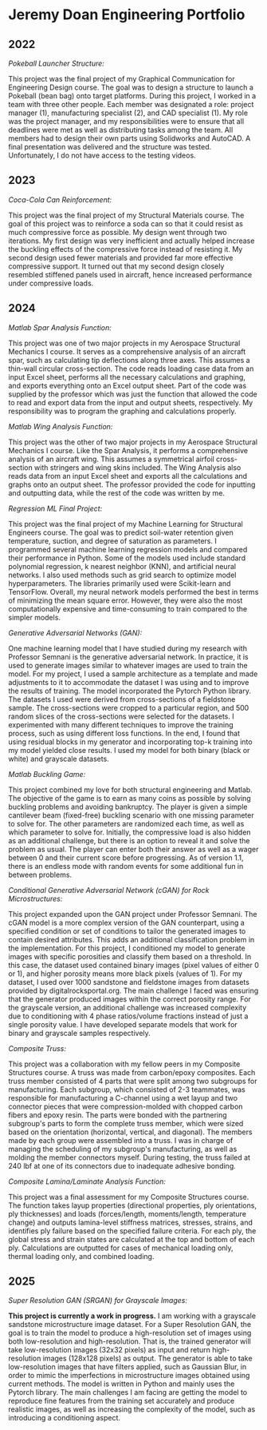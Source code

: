 # Jeremy Doan Engineering Portfolio

## 2022
_Pokeball Launcher Structure:_

This project was the final project of my Graphical Communication for Engineering Design course. The goal was to design a structure to launch a Pokeball (bean bag) onto target platforms.  During this project, I worked in a team with three other people. Each member was designated a role: project manager (1), manufacturing specialist (2), and CAD specialist (1). My role was the project manager, and my responsibilities were to ensure that all deadlines were met as well as distributing tasks among the team. All members had to design their own parts using Solidworks and AutoCAD. A final presentation was delivered and the structure was tested. Unfortunately, I do not have access to the testing videos. 

## 2023
_Coca-Cola Can Reinforcement:_
	
This project was the final project of my Structural Materials course. The goal of this project was to reinforce a soda can so that it could resist as much compressive force as possible. My design went through two iterations. My first design was very inefficient and actually helped increase the buckling effects of the compressive force instead of resisting it. My second design used fewer materials and provided far more effective compressive support. It turned out that my second design closely resembled stiffened panels used in aircraft, hence increased performance under compressive loads.

## 2024
_Matlab Spar Analysis Function:_

This project was one of two major projects in my Aerospace Structural Mechanics I course. It serves as a comprehensive analysis of an aircraft spar, such as calculating tip deflections along three axes. This assumes a thin-wall circular cross-section. The code reads loading case data from an input Excel sheet, performs all the necessary calculations and graphing, and exports everything onto an Excel output sheet. Part of the code was supplied by the professor which was just the function that allowed the code to read and export data from the input and output sheets, respectively. My responsibility was to program the graphing and calculations properly. 

_Matlab Wing Analysis Function:_

This project was the other of two major projects in my Aerospace Structural Mechanics I course. Like the Spar Analysis, it performs a comprehensive analysis of an aircraft wing. This assumes a symmetrical airfoil cross-section with stringers and wing skins included. The Wing Analysis also reads data from an input Excel sheet and exports all the calculations and graphs onto an output sheet. The professor provided the code for inputting and outputting data, while the rest of the code was written by me. 

_Regression ML Final Project:_

This project was the final project of my Machine Learning for Structural Engineers course. The goal was to predict soil-water retention given temperature, suction, and degree of saturation as parameters. I programmed several machine learning regression models and compared their performance in Python. Some of the models used include standard polynomial regression, k nearest neighbor (KNN), and artificial neural networks. I also used methods such as grid search to optimize model hyperparameters. The libraries primarily used were Scikit-learn and TensorFlow. Overall, my neural network models performed the best in terms of minimizing the mean square error. However, they were also the most computationally expensive and time-consuming to train compared to the simpler models. 

_Generative Adversarial Networks (GAN):_

One machine learning model that I have studied during my research with Professor Semnani is the generative adversarial network. In practice, it is used to generate images similar to whatever images are used to train the model. For my project, I used a sample architecture as a template and made adjustments to it to accommodate the dataset I was using and to improve the results of training. The model incorporated the Pytorch Python library. The datasets I used were derived from cross-sections of a fieldstone sample. The cross-sections were cropped to a particular region, and 500 random slices of the cross-sections were selected for the datasets. I experimented with many different techniques to improve the training process, such as using different loss functions. In the end, I found that using residual blocks in my generator and incorporating top-k training into my model yielded close results. I used my model for both binary (black or white) and grayscale datasets. 

_Matlab Buckling Game:_

This project combined my love for both structural engineering and Matlab. The objective of the game is to earn as many coins as possible by solving buckling problems and avoiding bankruptcy. The player is given a simple cantilever beam (fixed-free) buckling scenario with one missing parameter to solve for. The other parameters are randomized each time, as well as which parameter to solve for. Initially, the compressive load is also hidden as an additional challenge, but there is an option to reveal it and solve the problem as usual. The player can enter both their answer as well as a wager between 0 and their current score before progressing. As of version 1.1, there is an endless mode with random events for some additional fun in between problems. 

_Conditional Generative Adversarial Network (cGAN) for Rock Microstructures:_

This project expanded upon the GAN project under Professor Semnani. The cGAN model is a more complex version of the GAN counterpart, using a specified condition or set of conditions to tailor the generated images to contain desired attributes. This adds an additional classification problem in the implementation. For this project, I conditioned my model to generate images with specific porosities and classify them based on a threshold. In this case, the dataset used contained binary images (pixel values of either 0 or 1), and higher porosity means more black pixels (values of 1). For my dataset, I used over 1000 sandstone and fieldstone images from datasets provided by digitalrocksportal.org. The main challenge I faced was ensuring that the generator produced images within the correct porosity range. For the grayscale version, an additional challenge was increased complexity due to conditioning with 4 phase ratios/volume fractions instead of just a single porosity value. I have developed separate models that work for binary and grayscale samples respectively.  

_Composite Truss:_

This project was a collaboration with my fellow peers in my Composite Structures course. A truss was made from carbon/epoxy composites. Each truss member consisted of 4 parts that were split among two subgroups for manufacturing. Each subgroup, which consisted of 2-3 teammates, was responsible for manufacturing a C-channel using a wet layup and two connector pieces that were compression-molded with chopped carbon fibers and epoxy resin. The parts were bonded with the partnering subgroup's parts to form the complete truss member, which were sized based on the orientation (horizontal, vertical, and diagonal). The members made by each group were assembled into a truss. I was in charge of managing the scheduling of my subgroup's manufacturing, as well as molding the member connectors myself. During testing, the truss failed at 240 lbf at one of its connectors due to inadequate adhesive bonding. 

_Composite Lamina/Laminate Analysis Function:_ 

This project was a final assessment for my Composite Structures course. The function takes layup properties (directional properties, ply orientations, ply thicknesses) and loads (forces/length, moments/length, temperature change) and outputs lamina-level stiffness matrices, stresses, strains, and identifies ply failure based on the specified failure criteria. For each ply, the global stress and strain states are calculated at the top and bottom of each ply. Calculations are outputted for cases of mechanical loading only, thermal loading only, and combined loading. 

## 2025

_Super Resolution GAN (SRGAN) for Grayscale Images:_

**This project is currently a work in progress.** I am working with a grayscale sandstone microstructure image dataset. For a Super Resolution GAN, the goal is to train the model to produce a high-resolution set of images using both low-resolution and high-resolution. That is, the trained generator will take low-resolution images (32x32 pixels) as input and return high-resolution images (128x128 pixels) as output. The generator is able to take low-resolution images that have filters applied, such as Gaussian Blur, in order to mimic the imperfections in microstructure images obtained using current methods. The model is written in Python and mainly uses the Pytorch library. The main challenges I am facing are getting the model to reproduce fine features from the training set accurately and produce realistic images, as well as increasing the complexity of the model, such as introducing a conditioning aspect. 
